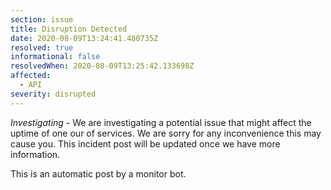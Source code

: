 ```yaml
---
section: issue
title: Disruption Detected
date: 2020-08-09T13:24:41.480735Z
resolved: true
informational: false
resolvedWhen: 2020-08-09T13:25:42.133698Z
affected:
  - API
severity: disrupted
---
```

*Investigating* - We are investigating a potential issue that might affect the uptime of one our of services. We are sorry for any inconvenience this may cause you. This incident post will be updated once we have more information.

This is an automatic post by a monitor bot.
        